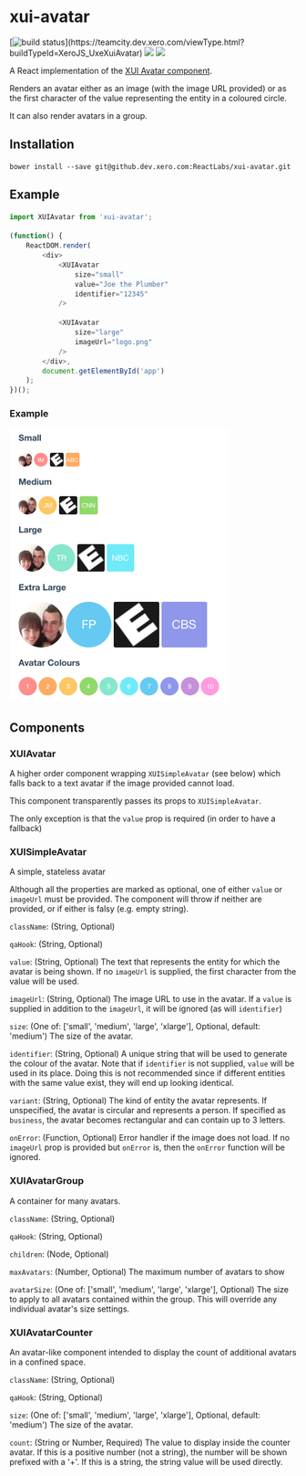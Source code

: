 xui-avatar
===========

[![build status](https://teamcity.dev.xero.com/app/rest/builds/buildType:(id:XeroJS_UxeXuiAvatar)/statusIcon)](https://teamcity.dev.xero.com/viewType.html?buildTypeId=XeroJS_UxeXuiAvatar)
![](https://img.shields.io/badge/XUI-^10.15.0-blue.svg)
![](https://img.shields.io/badge/React-^15.3.0-blue.svg)

A React implementation of the [XUI Avatar component](https://github.dev.xero.com/pages/UXE/xui/section-avatars.html).

Renders an avatar either as an image (with the image URL provided) or as the first character of the value representing the entity in a coloured circle.

It can also render avatars in a group.

## Installation

```
bower install --save git@github.dev.xero.com:ReactLabs/xui-avatar.git
```

## Example

```js
import XUIAvatar from 'xui-avatar';

(function() {
	ReactDOM.render(
		<div>
            <XUIAvatar
                size="small"
                value="Joe the Plumber"
                identifier="12345"
            />

            <XUIAvatar
                size="large"
                imageUrl="logo.png"
            />
		</div>,
		document.getElementById('app')
	);
})();
```

### Example

![](example/example.png)

## Components

### XUIAvatar

A higher order component wrapping `XUISimpleAvatar` (see below) which falls back to a text avatar if the image provided cannot load.

This component transparently passes its props to `XUISimpleAvatar`.

The only exception is that the `value` prop is required (in order to have a fallback)

### XUISimpleAvatar

A simple, stateless avatar

Although all the properties are marked as optional, one of either `value` or `imageUrl` must be provided. The component will throw if neither are provided, or if either is falsy (e.g. empty string).

`className`: (String, Optional)

`qaHook`: (String, Optional)

`value`: (String, Optional) The text that represents the entity for which the avatar is being shown. If no `imageUrl` is supplied, the first character from the value will be used.

`imageUrl`: (String, Optional) The image URL to use in the avatar. If a `value` is supplied in addition to the `imageUrl`, it will be ignored (as will `identifier`)

`size`: (One of: ['small', 'medium', 'large', 'xlarge'], Optional, default: 'medium') The size of the avatar.

`identifier`: (String, Optional) A unique string that will be used to generate the colour of the avatar. Note that if `identifier` is not supplied, `value` will be used in its place. Doing this is not recommended since if different entities with the same value exist, they will end up looking identical.

`variant`: (String, Optional) The kind of entity the avatar represents. If unspecified, the avatar is circular and represents a person. If specified as `business`, the avatar becomes rectangular and can contain up to 3 letters.

`onError`: (Function, Optional) Error handler if the image does not load. If no `imageUrl` prop is provided but `onError` is, then the `onError` function will be ignored.

### XUIAvatarGroup

A container for many avatars.

`className`: (String, Optional)

`qaHook`: (String, Optional)

`children`: (Node, Optional)

`maxAvatars`: (Number, Optional) The maximum number of avatars to show

`avatarSize`: (One of: ['small', 'medium', 'large', 'xlarge'], Optional) The size to apply to all avatars contained within the group. This will override any individual avatar's size settings.

### XUIAvatarCounter

An avatar-like component intended to display the count of additional avatars in a confined space.

`className`: (String, Optional)

`qaHook`: (String, Optional)

`size`: (One of: ['small', 'medium', 'large', 'xlarge'], Optional, default: 'medium') The size of the avatar.

`count`: (String or Number, Required) The value to display inside the counter avatar. If this is a positive number (not a string), the number will be shown prefixed with a '+'. If this is a string, the string value will be used directly.
